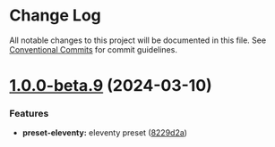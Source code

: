 # Change Log

All notable changes to this project will be documented in this file.
See [Conventional Commits](https://conventionalcommits.org) for commit guidelines.

# [1.0.0-beta.9](https://github.com/getindiekit/indiekit/compare/v1.0.0-beta.8...v1.0.0-beta.9) (2024-03-10)


### Features

* **preset-eleventy:** eleventy preset ([8229d2a](https://github.com/getindiekit/indiekit/commit/8229d2a61b675b3095768482e2a5197fd2b57a07))
